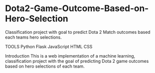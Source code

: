 # Dota2-Game-Outcome-Based-on-Hero-Selection
Classification project with goal to predict Dota 2 Match outcomes based each teams hero selections.

TOOLS
Python
Flask
JavaScript
HTML
CSS

Introduction
This is a web implementation of a machine learning, classification project with the goal of predicting Dota 2 game outcomes based on hero selections of each team.
